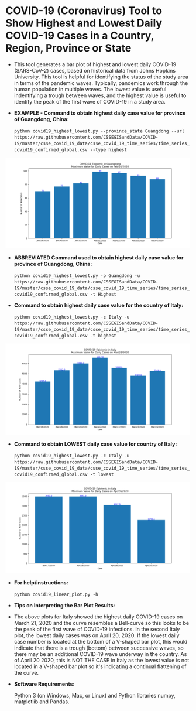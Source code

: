 COVID-19 (Coronavirus) Tool to Show Highest and Lowest Daily COVID-19 Cases in a Country, Region, Province or State
========================================================================================================================

* This tool generates a bar plot of highest and lowest daily COVID-19 (SARS-CoV-2) cases, based on historical data from Johns Hopkins University. This tool is helpful for identifying the status of the study area in terms of the pandemic waves.  Typically, pandemics work through the human population in multiple waves.  The lowest value is useful indentifying a trough between waves, and the highest value is useful to identify the peak of the first wave of COVID-19 in a study area.

* __EXAMPLE - Command to obtain highest daily case value for province of Guangdong, China:__

  `python covid19_highest_lowest.py --province_state Guangdong --url https://raw.githubusercontent.com/CSSEGISandData/COVID-19/master/csse_covid_19_data/csse_covid_19_time_series/time_series_covid19_confirmed_global.csv --type highest`

![Guangdong](example_plots/Guangdong_highest.png "Click to see enlarged plot image for province of Guangdong")


* __ABBREVIATED Command used to obtain highest daily case value for province of Guangdong, China:__

  `python covid19_highest_lowest.py -p Guangdong -u https://raw.githubusercontent.com/CSSEGISandData/COVID-19/master/csse_covid_19_data/csse_covid_19_time_series/time_series_covid19_confirmed_global.csv -t Highest`


* __Command to obtain highest daily case value for the country of Italy:__

  `python covid19_highest_lowest.py -c Italy -u https://raw.githubusercontent.com/CSSEGISandData/COVID-19/master/csse_covid_19_data/csse_covid_19_time_series/time_series_covid19_confirmed_global.csv -t highest`

![Italy1](example_plots/Italy_highest.png "Click to see enlarged Italy plot image")


* __Command to obtain LOWEST daily case value for country of Italy:__

  `python covid19_highest_lowest.py -c Italy -u https://raw.githubusercontent.com/CSSEGISandData/COVID-19/master/csse_covid_19_data/csse_covid_19_time_series/time_series_covid19_confirmed_global.csv -t lowest`

![Italy2](example_plots/Italy_lowest.png "Click to see enlarged Italy plot image")


* __For help/instructions:__

  `python covid19_linear_plot.py -h`
  
* __Tips on Interpreting the Bar Plot Results:__

* The above plots for Italy showed the highest daily COVID-19 cases on March 21, 2020 and the curve resembles a Bell-curve so this looks to be the peak of the first wave of COVID-19 infections.  In the second Italy plot, the lowest daily cases was on April 20, 2020. If the lowest daily case number is located at the bottom of a V-shaped bar plot, this would indicate that there is a trough (bottom) between successive waves, so there may be an additional COVID-19 wave underway in the country. As of April 20 2020, this is NOT THE CASE in Italy as the lowest value is not located in a V-shaped bar plot so it's indicating a continual flattening of the curve.

* __Software Requirements:__ 

    Python 3 (on Windows, Mac, or Linux) and Python libraries numpy, matplotlib and Pandas.
